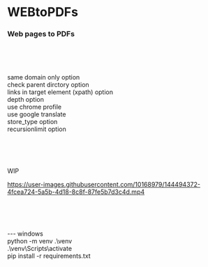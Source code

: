 # WEBtoPDFs
### Web pages to PDFs  
 
<br><br><br>

same domain only option  
check parent dirctory option  
links in target element (xpath) option  
depth option  
use chrome profile  
use google translate  
store_type option  
recursionlimit option  



<br><br><br>

WIP  

https://user-images.githubusercontent.com/10168979/144494372-4fcea724-5a5b-4d18-8c8f-87fe5b7d3c4d.mp4



<br><br><br>

--- windows  
python -m venv .\venv  
.\venv\Scripts\activate  
pip install -r requirements.txt  
